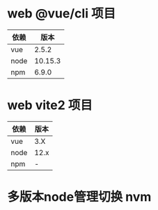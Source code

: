 # web @vue/cli 项目
| 依赖 | 版本 |
|------|--------|
| vue | 2.5.2 |
| node | 10.15.3 |
| npm | 6.9.0 |
# web vite2 项目
| 依赖 | 版本 |
|------|--------|
| vue | 3.X |
| node | 12.x |
| npm | - |
# 多版本node管理切换 nvm